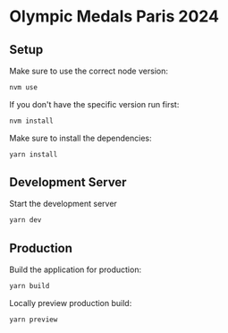 # Olympic Medals Paris 2024

## Setup

Make sure to use the correct node version:

```bash
nvm use
```

If you don't have the specific version run first:

```bash
nvm install
```

Make sure to install the dependencies:

```bash
yarn install
```

## Development Server

Start the development server

```bash
yarn dev
```

## Production

Build the application for production:

```bash
yarn build
```

Locally preview production build:

```bash
yarn preview
```
